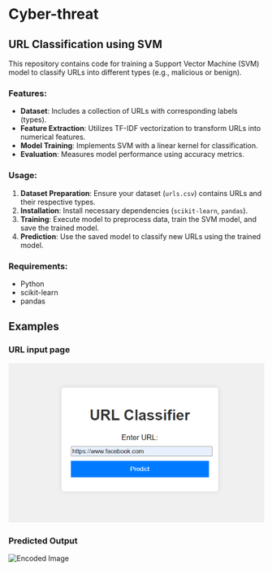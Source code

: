 # Cyber-threat

## URL Classification using SVM

This repository contains code for training a Support Vector Machine (SVM) model to classify URLs into different types (e.g., malicious or benign). 

### Features:
- **Dataset**: Includes a collection of URLs with corresponding labels (types).
- **Feature Extraction**: Utilizes TF-IDF vectorization to transform URLs into numerical features.
- **Model Training**: Implements SVM with a linear kernel for classification.
- **Evaluation**: Measures model performance using accuracy metrics.

### Usage:
1. **Dataset Preparation**: Ensure your dataset (`urls.csv`) contains URLs and their respective types.
2. **Installation**: Install necessary dependencies (`scikit-learn`, `pandas`).
3. **Training**: Execute model to preprocess data, train the SVM model, and save the trained model.
4. **Prediction**: Use the saved model to classify new URLs using the trained model.

### Requirements:
- Python
- scikit-learn
- pandas
## Examples

### URL input page
![Original Image](Cyber-threat-main/input.png)

### Predicted Output
![Encoded Image](output.png)
